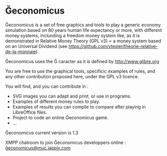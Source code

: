 # Ğeconomicus
Ğeconomicus is a set of free graphics and tools to play a generic economy simulation based on 80 years human life expectancy or more, with different money systems, inclunding a freedom money system like, as it is demonstrated in Relative Money Theory (GPL v3) = a money system based on an Universal Dividend (see https://github.com/vtexier/theorie-relative-de-la-monnaie).

Ğeconomicus uses the Ğ caracter as it is defined by http://www.glibre.org

You are free to use the graphical tools, specificic examples of rules, and any other contribution proposed here, under the GPL v3 licence.

You will find, and you can contribute in :

- SVG images you can adapt and print, or use in programs.
- Examples of different money rules to play.
- Examples of results you can compile to compare after playing in LibreOffice files.
- Project to code an online Ğeconomicus game.
- ...

Ğeconomicus current version is 1.3

XMPP chatroom to join Ğeconomicus developpers online : ğeconomicus@muc.jappix.com
